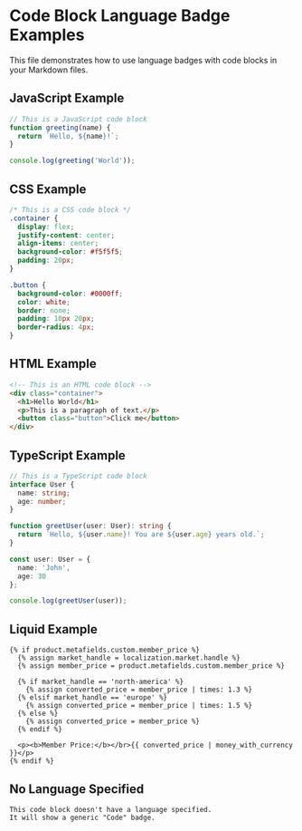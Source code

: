 # Code Block Language Badge Examples

This file demonstrates how to use language badges with code blocks in your Markdown files.

## JavaScript Example

```javascript
// This is a JavaScript code block
function greeting(name) {
  return `Hello, ${name}!`;
}

console.log(greeting('World'));
```

## CSS Example

```css
/* This is a CSS code block */
.container {
  display: flex;
  justify-content: center;
  align-items: center;
  background-color: #f5f5f5;
  padding: 20px;
}

.button {
  background-color: #0000ff;
  color: white;
  border: none;
  padding: 10px 20px;
  border-radius: 4px;
}
```

## HTML Example

```html
<!-- This is an HTML code block -->
<div class="container">
  <h1>Hello World</h1>
  <p>This is a paragraph of text.</p>
  <button class="button">Click me</button>
</div>
```

## TypeScript Example

```typescript
// This is a TypeScript code block
interface User {
  name: string;
  age: number;
}

function greetUser(user: User): string {
  return `Hello, ${user.name}! You are ${user.age} years old.`;
}

const user: User = {
  name: 'John',
  age: 30
};

console.log(greetUser(user));
```

## Liquid Example

```liquid
{% if product.metafields.custom.member_price %}
  {% assign market_handle = localization.market.handle %}
  {% assign member_price = product.metafields.custom.member_price %}
  
  {% if market_handle == 'north-america' %}
    {% assign converted_price = member_price | times: 1.3 %}
  {% elsif market_handle == 'europe' %}
    {% assign converted_price = member_price | times: 1.5 %}
  {% else %}
    {% assign converted_price = member_price %}
  {% endif %}
  
  <p><b>Member Price:</b></br>{{ converted_price | money_with_currency }}</p>
{% endif %}
```

## No Language Specified

```
This code block doesn't have a language specified.
It will show a generic "Code" badge.
